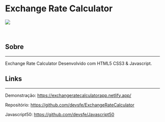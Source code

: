 # Exchange Rate Calculator
<p>
    <img src="https://user-images.githubusercontent.com/58652794/105563400-ae41e480-5cfc-11eb-9608-9d53b3c8de62.gif">
</p>
<br>
<h2>Sobre</h2>
<hr>
<p>Exchange Rate Calculator Desenvolvido com HTML5 CSS3 & Javascript.</p>
<h2>Links</h2>
<hr>
<p>Demonstração: <a href="https://exchangeratecalculatorapp.netlify.app/">https://exchangeratecalculatorapp.netlify.app/ </a></p>
<p>Repositório: <a href="https://github.com/devsfe/ExchangeRateCalculator">https://github.com/devsfe/ExchangeRateCalculator </a></p>
<p>Javascript50: <a href="https://github.com/devsfe/Javascript50">https://github.com/devsfe/Javascript50 </a></p>
